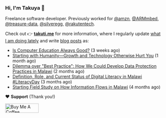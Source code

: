### Hi, I'm Takuya 👋

Freelance software developer. Previously worked for [@amzn](https://github.com/amzn), [@ARMmbed](https://github.com/ARMmbed), [@treasure-data](https://github.com/treasure-data), [@silveregg](https://github.com/silveregg), [@rakutentech](https://github.com/rakutentech).

Check out 👉 **[takuti.me](https://takuti.me/)** for more information, where I regularly update [what I am doing lately](https://takuti.me/now/) and write [blog posts](https://takuti.me/note/) as:


- [Is Computer Education Always Good?](https://takuti.me/note/computer-education-in-malawi/) (3 weeks ago)
- [Starting with Humanity—Growth and Technology Otherwise Hurt You](https://takuti.me/note/playing-in-malawi/) (1 month ago)
- [Dilemma over &#34;Best Practice&#34;: How We Could Develop Data Protection Practices in Malawi](https://takuti.me/note/data-protection-law-in-malawi-2023/) (2 months ago)
- [Definition, Role, and Current Status of Digital Literacy in Malawi #LiteracyDay](https://takuti.me/note/digital-malawi-2023/) (3 months ago)
- [Starting Field Study on How Information Flows in Malawi](https://takuti.me/note/volunteering-in-malawi/) (4 months ago)

❤️ **Support** (Thank you!)

<a href="https://www.buymeacoffee.com/takuti" target="_blank"><img src="https://cdn.buymeacoffee.com/buttons/v2/default-yellow.png" alt="Buy Me A Coffee" style="height: 30px !important;width: 108px !important;" ></a>
